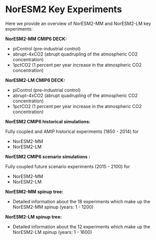 # NorESM2 Key Experiments

Here we provide an overview of NorESM2-MM and NorESM2-LM key experiments:

**NorESM2-MM CMIP6 DECK:**
- piControl (pre-industrial control)
- abrupt-4xCO2 (abrupt quadrupling of the atmospheric CO2 concentration)
- 1pctCO2 (1 percent per year increase in the atmospheric CO2 concentration)

**NorESM2-LM CMIP6 DECK:** 
- piControl (pre-industrial control)
- abrupt-4xCO2 (abrupt quadrupling of the atmospheric CO2 concentration)
- 1pctCO2 (1 percent per year increase in the atmospheric CO2 concentration)

**NorESM2 CMIP6 historical simulations:**

Fully coupled and AMIP historical experiments (1850 - 2014) for
- NorESM2-MM
- NorESM2-LM

**NorESM2 CMIP6 scenario simulations :**

Fully coupled future scenario experiments (2015 - 2100) for
- NorESM2-MM
- NorESM2-LM


**NorESM2-MM spinup tree:**
- Detailed information about the 18 experiments which make up the NorESM2-MM spinup (years: 1 - 1200)

**NorESM2-LM spinup tree:** 
- Detailed information about the 12 experiments which make up the NorESM2-LM spinup (years: 1 - 1600)
